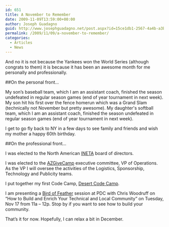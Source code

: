 ```yaml
---
id: 651
title: A November to Remember
date: 2009-11-09T13:59:00+00:00
author: Joseph Guadagno
guid: http://www.josephguadagno.net/post.aspx?id=15ce1db1-2567-4a4b-a3ba-40435db97ebe
permalink: /2009/11/09/a-november-to-remember/
categories:
  - Articles
  - News
---
```

And no it is not because the Yankees won the World Series (although congrats to them) it is because it has been an awesome month for me personally and professionally.

##On the personal front…

My son’s baseball team, which I am an assistant coach, finished the season undefeated in regular season games (end of year tournament in next week).  My son hit his first over the fence homerun which was a Grand Slam (technically not November but pretty awesome). My daughter's softball team, which I am an assistant coach, finished the season undefeated in regular season games (end of year tournament in next week).

I get to go fly back to NY in a few days to see family and friends and wish my mother a happy 60th birthday.

##On the professional front…

I was elected to the North American [INETA](http://www.ineta.org) board of directors.

I was elected to the [AZGiveCamp](http://www.azgivecamp.org) executive committee, VP of Operations.  As the VP I will oversee the activities of the Logistics, Sponsorship, Technology and Publicity teams.

I put together my first Code Camp, [Desert Code Camp](http://www.desertcodecamp.com/).

I am presenting a [Bird of Feather](http://pdcbof.com) session at PDC with Chris Woodruff on “How to Build and Enrich Your Technical and Local Community” on Tuesday, Nov 17 from 11a – 12p.  Stop by if you want to see how to build your community.

That’s it for now.  Hopefully, I can relax a bit in December.
